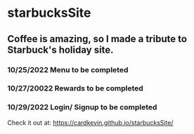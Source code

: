 # starbucksSite

## Coffee is amazing, so I made a tribute to Starbuck's holiday site.

### 10/25/2022 Menu  to be completed

### 10/27/20022 Rewards to be completed

### 10/29/2022 Login/ Signup to be completed

Check it out at: https://cardkevin.github.io/starbucksSite/
